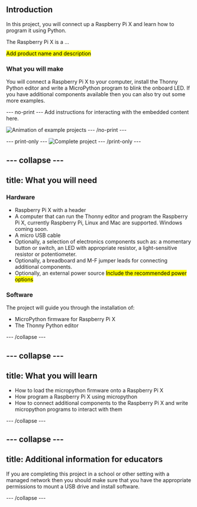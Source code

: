 ## Introduction

In this project, you will connect up a Raspberry Pi X and learn how to program it using Python.

The Raspberry Pi X is a ...

<mark>Add product name and description</mark>

### What you will make

You will connect a Raspberry Pi X to your computer, install the Thonny Python editor and write a MicroPython program to blink the onboard LED. If you have additional components available then you can also try out some more examples.

--- no-print ---
Add instructions for interacting with the embedded content here.

![Animation of example projects](images/example-projects.gif)
--- /no-print ---

--- print-only ---
![Complete project](images/showcase_static.png)
--- /print-only ---

--- collapse ---
---
title: What you will need
---
### Hardware

+ Raspberry Pi X with a header 
+ A computer that can run the Thonny editor and program the Raspberry Pi X, currently Raspberry Pi, Linux and Mac are supported. Windows coming soon.
+ A micro USB cable
+ Optionally, a selection of electronics components such as:  a momentary button or switch, an LED with appropriate resistor, a light-sensitive resistor or potentiometer. 
+ Optionally, a breadboard and M-F jumper leads for connecting additional components. 
+ Optionally, an external power source <mark>Include the recommended power options</mark>

### Software

The project will guide you through the installation of:
 
+ MicroPython firmware for Raspberry Pi X
+ The Thonny Python editor

--- /collapse ---

--- collapse ---
---
title: What you will learn
---

+ How to load the micropython firmware onto a Raspberry Pi X
+ How program a Raspberry Pi X using micropython
+ How to connect additional components to the Raspberry Pi X and write micropython programs to interact with them

--- /collapse ---

--- collapse ---
---
title: Additional information for educators
---

If you are completing this project in a school or other setting with a managed network then you should make sure that you have the appropriate permissions to mount a USB drive and install software. 

--- /collapse ---

